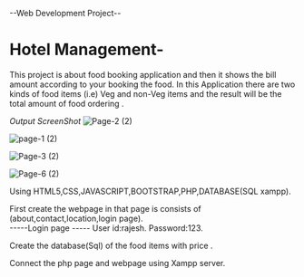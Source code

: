 --Web Development Project--
# Hotel Management- 
 This  project is about food booking  application and  then it shows the bill amount according to your booking the food.
 In this Application there are two kinds of food items (i.e) Veg and non-Veg items  and the result will be the total amount of food ordering .
 
 *Output ScreenShot*
 ![Page-2 (2)](https://github.com/Rajeshrocky96/Hotelmanagement-/assets/113796822/9a1b2e78-fc2b-49a5-965a-a1a8245ce92b)

 ![page-1 (2)](https://github.com/Rajeshrocky96/Hotelmanagement-/assets/113796822/7d05c0df-7b83-4673-af55-7aad2ddbae78)
 
![Page-3 (2)](https://github.com/Rajeshrocky96/Hotelmanagement-/assets/113796822/1c067b00-ed60-459e-a81a-45138b277769)

![Page-6 (2)](https://github.com/Rajeshrocky96/Hotelmanagement-/assets/113796822/2e269caf-0f49-45d4-bc9a-c60eac942da7)

 
 
 
 
 
 
 Using HTML5,CSS,JAVASCRIPT,BOOTSTRAP,PHP,DATABASE(SQL xampp).


First create the webpage  in that page  is consists of (about,contact,location,login page).                                                  
     -----Login page ----- 
   User id:rajesh.
   Password:123.

Create the database(Sql) of the food items with price .

Connect the php page  and webpage using Xampp server.


